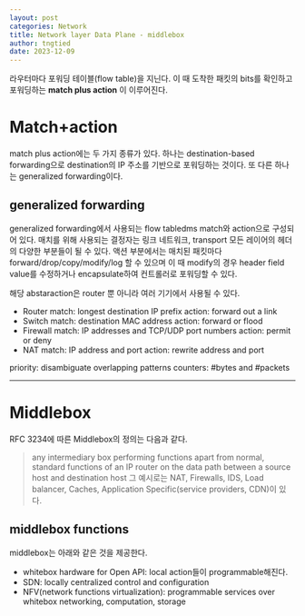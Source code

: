 ```yaml
---
layout: post
categories: Network
title: Network layer Data Plane - middlebox
author: tngtied
date: 2023-12-09
---
```


라우터마다 포워딩 테이블(flow table)을 지닌다. 이 때 도착한 패킷의 bits를 확인하고 포워딩하는 **match plus action** 이 이루어진다.
# Match+action
match plus action에는 두 가지 종류가 있다. 하나는 destination-based forwarding으로 destination의 IP 주소를 기반으로 포워딩하는 것이다. 또 다른 하나는 generalized forwarding이다. 
## generalized forwarding
generalized forwarding에서 사용되는 flow tabledms match와 action으로 구성되어 있다.
매치를 위해 사용되는 결정자는 링크 네트워크, transport 모든 레이어의 헤더의 다양한 부분들이 될 수 있다. 액션 부분에서는 매치된 패킷마다 forward/drop/copy/modify/log 할 수 있으며 이 때 modify의 경우 header field value를 수정하거나 encapsulate하여 컨트롤러로 포워딩할 수 있다.

해당 abstaraction은 router 뿐 아니라 여러 기기에서 사용될 수 있다.
* Router
match: longest destination IP prefix
action: forward out a link
* Switch
match: destination MAC address
action: forward or flood
* Firewall
match: IP addresses and TCP/UDP port numbers
action: permit or deny 
* NAT
match: IP address and port
action: rewrite address and port

priority: disambiguate overlapping patterns
counters: #bytes and #packets

-----
# Middlebox
RFC 3234에 따른 Middlebox의 정의는 다음과 같다. 
>any intermediary box performing functions apart from normal, standard functions of an IP router on the data path between a source host and destination host
그 예시로는 NAT, Firewalls, IDS, Load balancer, Caches, Application Specific(service providers, CDN)이 있다.

## middlebox functions
middlebox는 아래와 같은 것을 제공한다.
* whitebox hardware for Open API: local action들이 programmable해진다.
* SDN: locally centralized control and configuration
* NFV(network functions virtualization): programmable services over whitebox networking, computation, storage